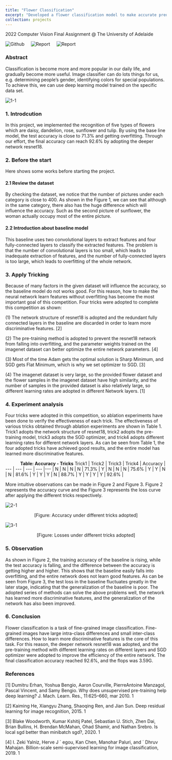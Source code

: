 ```yaml
---
title: "Flower Classification"
excerpt: "Developed a flower classification model to make accurate predictions. Ranked <strong>#5</strong> in Computer Vision course. <br/><img src='/images/fl_1.jpg' width='500'>"
collection: projects
---
```



2022 Computer Vision Final Assignment @ The University of Adelaide


<div style="display: flex; flex-direction: row; gap: 20px;">
    <span onclick="window.open('https://github.com/XiaoLinZzz/CV-project', '_blank')" style="cursor: pointer;"><img src="https://img.shields.io/badge/Github-000000?style=for-the-badge&logo=github&logoColor=white" alt="Github"></span>
    <span onclick="window.open('https://drive.google.com/file/d/1gcA5uCA9iQtihNQe5kUEPSr-bQ3rDZCb/view?usp=sharing', '_blank')" style="cursor: pointer;"><img src="https://img.shields.io/badge/report-EC1C24?style=for-the-badge&logo=AdobeAcrobatReader&logoColor=white" alt="Report"></span>
    <span onclick="window.open('https://sites.google.com/view/flower-classification', '_blank')" style="cursor: pointer;"><img src="https://img.shields.io/badge/website-4285F4?style=for-the-badge&logo=GoogleDrive&logoColor=white" alt="Report"></span>
</div>


<!-- [![text](https://img.shields.io/badge/Github-000000?style=for-the-badge&logo=github&logoColor=white)](https://github.com/XiaoLinZzz/CV-project)
[![text](https://img.shields.io/badge/website-4285F4?style=for-the-badge&logo=GoogleDrive&logoColor=white)](https://sites.google.com/view/flower-classification)
[![text](https://img.shields.io/badge/report-EC1C24?style=for-the-badge&logo=AdobeAcrobatReader&logoColor=white)](https://drive.google.com/file/d/1gcA5uCA9iQtihNQe5kUEPSr-bQ3rDZCb/view?usp=sharing) -->



### Abstract
  Classification is become more and more popular in our
daily life, and gradually become more useful. Image classifier can do lots things for us, e.g. determining people’s gender, identifying colors for special populations. To achieve
this, we can use deep learning model trained on the specific
data set.

![1-1](https://user-images.githubusercontent.com/65701285/182684119-2f01ab2d-5429-4d46-b938-0eb88e5b772d.png)

### 1. Introdcution
  In this project, we implemented the recognition of five
types of flowers which are daisy, dandelion, rose, sunflower
and tulip. By using the base line model, the test accuracy is
close to 71.3% and getting overfitting. Through our effort,
the final accuracy can reach 92.6% by adopting the deeper
network resnet18.

### 2. Before the start
Here shows some works before starting the project.


#### 2.1 Review the dataset
  By checking the dataset, we notice that the number of
pictures under each category is close to 400. As shown in
the Figure 1, we can see that although in the same category, there also has the huge difference which will influence
the accuracy. Such as the second picture of sunflower, the
woman actually occupy most of the entire picture.


#### 2.2 Introduction about baseline model
  This baseline uses two convolutional layers to extract
features and four fully-connected layers to classify the extracted features. The problem is that the number of convolutional layers is too small, which leads to inadequate extraction of features, and the number of fully-connected layers is
too large, which leads to overfitting of the whole network.


### 3. Apply Tricking
  Because of many factors in the given dataset will influence the accuracy, so the baseline model do not works
good. For this reason, how to make the neural network learn
features without overfitting has become the most important
goal of this competition. Four tricks were adopted to complete this competition as shown:

(1) The network structure of resnet18 is adopted and the
redundant fully connected layers in the baseline are discarded in order to learn more discriminative features. [2]

(2) The pre-training method is adopted to prevent the
resnet18 network from falling into overfitting, and the parameter weights trained on the imagenet dataset can better
optimize the entire network parameters. [4]

(3) Most of the time Adam gets the optimal solution is
Sharp Minimum, and SGD gets Flat Minimum, which is
why we set optimizer to SGD. [3]

(4) The imagenet dataset is very large, so the provided
flower dataset and the flower samples in the imagenet
dataset have high similarity, and the number of samples
in the provided dataset is also relatively large, so different
learning rates are adopted in different Network layers. [1]


### 4. Experiment analysis

Four tricks were adopted in this competition, so ablation experiments have been done to verify the effectiveness
of each trick. The effectiveness of various tricks obtained
through ablation experiments are shown in Table 1. Trick1
adopts the network structure of resnet18, trick2 adopts the
pre-training model, trick3 adopts the SGD optimizer, and
trick4 adopts different learning rates for different network
layers. As can be seen from Table 1, the four adopted tricks
have achieved good results, and the entire model has learned
more discriminative features.


**&nbsp; &nbsp; &nbsp; &nbsp; &nbsp; &nbsp; &nbsp; Table: Accuracy - Tricks**
Trick1 | Trick2 | Trick3 | Trick4 | Accuracy |
--- | --- | --- | --- |--- |
N | N | N | N | 71.3% | 
Y | N | N | N | 75.6% | 
Y | Y | N | N | 81.6% |
Y | Y | Y | N | 88.7% |
Y | Y | Y | Y | 92.6% |

More intuitive observations can be made in Figure 2 and
Figure 3. Figure 2 represents the accuracy curve and the
Figure 3 represents the loss curve after applying the different tricks respectively.


![2-1](https://user-images.githubusercontent.com/65701285/182684241-8bf869c3-67ce-435a-8d6e-95c6cd17938c.png)
<p align="center">
    [Figure: Accuracy under different tricks adopted]
</p>

![3-1](https://user-images.githubusercontent.com/65701285/182684480-424d4c49-2739-4a52-bdb9-12198d8e0cd0.png)
<p align="center">
    [Figure: Losses under different tricks adopted]
</p>


### 5. Observation

As shown in Figure 2, the training accuracy of the baseline is rising, while the test accuracy is falling, and the difference between the accuracy is getting higher and higher.
This shows that the baseline easily falls into overfitting, and
the entire network does not learn good features. As can
be seen from Figure 3, the test loss in the baseline fluctuates greatly in the later stage, indicating that the generalization of the baseline is poor. The adopted series of methods
can solve the above problems well, the network has learned
more discriminative features, and the generalization of the
network has also been improved.


### 6. Conclusion

Flower classification is a task of fine-grained image classification. Fine-grained images have large intra-class differences and small inter-class differences. How to learn
more discriminative features is the core of this task. For
this reason, the deeper network resnet18 was adopted, and
the pre-training method with different learning rates on different layers and SGD optimizer were adopted to improve
the efficiency of the entire network. The final classification
accuracy reached 92.6%, and the flops was 3.59G.

### References
[1] Dumitru Erhan, Yoshua Bengio, Aaron Courville, PierreAntoine Manzagol, Pascal Vincent, and Samy Bengio. Why
does unsupervised pre-training help deep learning? J. Mach.
Learn. Res., 11:625–660, mar 2010. 1

[2] Kaiming He, Xiangyu Zhang, Shaoqing Ren, and Jian Sun.
Deep residual learning for image recognition, 2015. 1

[3] Blake Woodworth, Kumar Kshitij Patel, Sebastian U. Stich,
Zhen Dai, Brian Bullins, H. Brendan McMahan, Ohad
Shamir, and Nathan Srebro. Is local sgd better than minibatch
sgd?, 2020. 1

[4] I. Zeki Yalniz, Herve J ´ egou, Kan Chen, Manohar Paluri, and ´
Dhruv Mahajan. Billion-scale semi-supervised learning for
image classification, 2019. 1